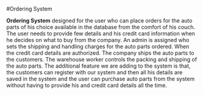 #Ordering System

**Ordering System** designed for the user who can place orders for the auto parts of his choice available in the database from the comfort of his couch. The user needs to provide few details and his credit card information when   he decides on what to buy from the company. An admin is assigned who   sets the shipping and handling charges for the auto parts ordered. When   the credit card details are authorized. The company ships the auto parts to   the customers. The warehouse worker controls the packing and shipping of   the auto parts.   The additional feature we are adding to the system is that, the customers   can register with our system and then all his details are saved in the   system and the user can purchase auto parts from the system without   having to provide his and credit card details all the time.
